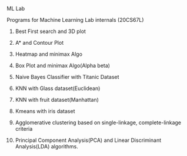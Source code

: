 ML Lab

Programs for Machine Learning Lab internals (20CS67L)

 1) Best First search and 3D plot

 2) A* and Contour Plot

 3) Heatmap and minimax Algo

 4) Box Plot and minimax Algo(Alpha beta)

 5) Naive Bayes Classifier with Titanic Dataset

 6) KNN with Glass dataset(Euclidean)

 7) KNN with fruit dataset(Manhattan)

 8) Kmeans with iris dataset

 9) Agglomerative clustering based on single-linkage, complete-linkage criteria

 10) Principal Component Analysis(PCA) and Linear Discriminant Analysis(LDA) algorithms.
